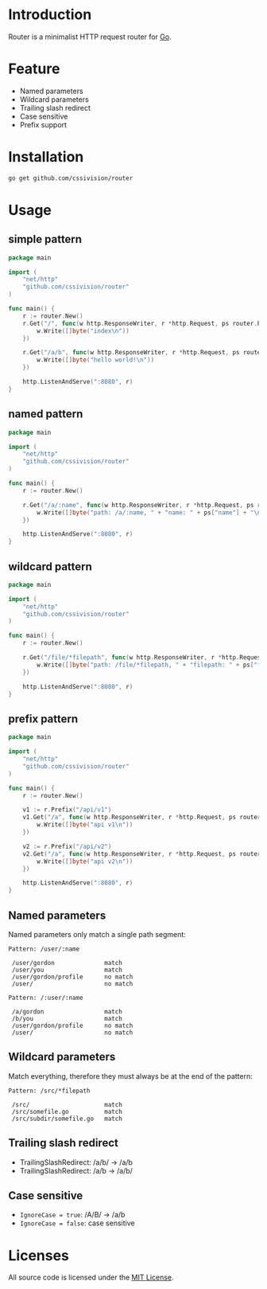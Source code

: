 # Introduction
Router is a minimalist HTTP request router for [Go](https://golang.org/).

# Feature
* Named parameters
* Wildcard parameters
* Trailing slash redirect
* Case sensitive
* Prefix support

# Installation
```sh
go get github.com/cssivision/router
```

# Usage

## simple pattern
```go
package main

import (
    "net/http"
    "github.com/cssivision/router"
)

func main() {
    r := router.New()
    r.Get("/", func(w http.ResponseWriter, r *http.Request, ps router.Params){
        w.Write([]byte("index\n"))
    })

    r.Get("/a/b", func(w http.ResponseWriter, r *http.Request, ps router.Params){
        w.Write([]byte("hello world!\n"))
    })

    http.ListenAndServe(":8080", r)
}
```
## named pattern
```go
package main

import (
    "net/http"
    "github.com/cssivision/router"
)

func main() {
    r := router.New()

    r.Get("/a/:name", func(w http.ResponseWriter, r *http.Request, ps router.Params){
        w.Write([]byte("path: /a/:name, " + "name: " + ps["name"] + "\n"))
    })

    http.ListenAndServe(":8080", r)
}
```

## wildcard pattern
```go
package main

import (
    "net/http"
    "github.com/cssivision/router"
)

func main() {
    r := router.New()

    r.Get("/file/*filepath", func(w http.ResponseWriter, r *http.Request, ps router.Params){
        w.Write([]byte("path: /file/*filepath, " + "filepath: " + ps["filepath"] + "\n"))
    })

    http.ListenAndServe(":8080", r)
}
```

## prefix pattern
```go
package main

import (
    "net/http"
    "github.com/cssivision/router"
)

func main() {
    r := router.New()

    v1 := r.Prefix("/api/v1")
    v1.Get("/a", func(w http.ResponseWriter, r *http.Request, ps router.Params){
        w.Write([]byte("api v1\n"))
    })

    v2 := r.Prefix("/api/v2")
    v2.Get("/a", func(w http.ResponseWriter, r *http.Request, ps router.Params){
        w.Write([]byte("api v2\n"))
    })

    http.ListenAndServe(":8080", r)
}
```

## Named parameters
Named parameters only match a single path segment:
```
Pattern: /user/:name

 /user/gordon              match
 /user/you                 match
 /user/gordon/profile      no match
 /user/                    no match

Pattern: /:user/:name

 /a/gordon                 match
 /b/you                    match
 /user/gordon/profile      no match
 /user/                    no match
```
## Wildcard parameters
Match everything, therefore they must always be at the end of the pattern:

```
Pattern: /src/*filepath

 /src/                     match
 /src/somefile.go          match
 /src/subdir/somefile.go   match
 ```
## Trailing slash redirect
* TrailingSlashRedirect: /a/b/ -> /a/b
* TrailingSlashRedirect: /a/b -> /a/b/

## Case sensitive
* `IgnoreCase = true`: /A/B/ -> /a/b
* `IgnoreCase = false`: case sensitive

# Licenses

All source code is licensed under the [MIT License](https://github.com/cssivision/router/blob/master/LICENSE).
